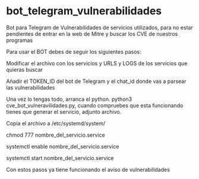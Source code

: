 # bot_telegram_vulnerabilidades
Bot para Telegram de Vulnerabilidades de servicios utilizados, para no estar pendientes de entrar en la web de Mitre y buscar los CVE de nuestros programas

Para usar el BOT debes de seguir los siguientes pasos:

Modificar el archivo con los servicios y URLS y LOGS de los servicios que quieras buscar

Añadir el TOKEN_ID del bot de Telegram y el chat_id donde vas a parsear las vulnerabilidades

Una vez lo tengas todo, arranca el python. python3 cve_bot_vulneravilidades.py, cuando compruebes que esta funcionando tienes que generar el servicio, adjunto archivo. 

Copia el archivo a /etc/systemd/system/

chmod 777 nombre_del_servicio.service

systemctl enable nombre_del_servicio.service

systemctl start nombre_del_servicio.service

Con estos pasos ya tiene funcionando el aviso de vulnerabilidades 
